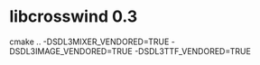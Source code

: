 # libcrosswind 0.3

 cmake .. -DSDL3MIXER_VENDORED=TRUE -DSDL3IMAGE_VENDORED=TRUE -DSDL3TTF_VENDORED=TRUE